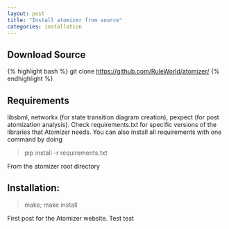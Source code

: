 ```yaml
---
layout: post
title: "Install atomizer from source"
categories: installation
---
```

<h2>
Download Source</h2>

{% highlight bash %}
git clone https://github.com/RuleWorld/atomizer/
{% endhighlight %}


<h2>
<a id="requirements" class="anchor" href="#requirements" aria-hidden="true"><span aria-hidden="true" class="octicon octicon-link"></span></a>Requirements</h2>

<p>libsbml, networkx (for state transition diagram creation), pexpect (for post atomization analysis). Check requirements.txt for specific versions of the libraries that Atomizer needs. You can also install all requirements with one command by doing</p>

<blockquote>
<p>pip install -r requirements.txt</p>
</blockquote>

<p>From the atomizer root directory </p>

<h2>
<a id="installation" class="anchor" href="#installation" aria-hidden="true"><span aria-hidden="true" class="octicon octicon-link"></span></a>Installation:</h2>

<blockquote>
<p>make; make install</p>
</blockquote>

First post for the Atomizer website. Test test
